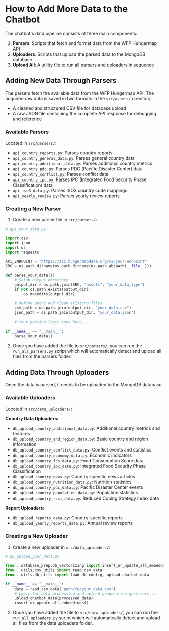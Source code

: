 # How to Add More Data to the Chatbot

The chatbot's data pipeline consists of three main components:
1. **Parsers**: Scripts that fetch and format data from the WFP Hungermap API
2. **Uploaders**: Scripts that upload the parsed data to the MongoDB database
3. **Upload All**: A utility file to run all parsers and uploaders in sequence

## Adding New Data Through Parsers

The parsers fetch the available data from the WFP Hungermap API. The acquired
raw data is saved in two formats in the `src/assets/` directory:
- A cleaned and structured CSV file for database upload
- A raw JSON file containing the complete API response for debugging and reference

### Available Parsers
Located in `src/parsers/`:
- `api_country_reports.py`: Parses country reports
- `api_country_general_data.py`: Parses general country data
- `api_country_additional_data.py`: Parses additional country metrics
- `api_country_pdc.py`: Parses PDC (Pacific Disaster Center) data
- `api_country_conflict.py`: Parses conflict data
- `api_country_ipc.py`: Parses IPC (Integrated Food Security Phase Classification) data
- `api_iso3_data.py`: Parses ISO3 country code mappings
- `api_yearly_review.py`: Parses yearly review reports

### Creating a New Parser

1. Create a new parser file in `src/parsers/`:
```python
# api_your_data.py

import csv
import json
import os
import requests

API_ENDPOINT = "https://api.hungermapdata.org/v2/your-endpoint"
SRC = os.path.dirname(os.path.dirname(os.path.abspath(__file__)))

def parse_your_data():
    # Setup output directory
    output_dir = os.path.join(SRC, "assets", "your_data_type")
    if not os.path.exists(output_dir):
        os.makedirs(output_dir)

    # Define paths and clean existing files
    csv_path = os.path.join(output_dir, "your_data.csv")
    json_path = os.path.join(output_dir, "your_data.json")
    
    # Your parsing logic goes here...
    
if __name__ == "__main__":
    parse_your_data()
```

2. Once you have added the file to `src/parsers/`, you can run the `run_all_parsers.py` 
script which will automatically detect and upload all files from the parsers folder.

## Adding Data Through Uploaders

Once the data is parsed, it needs to be uploaded to the MongoDB database.

### Available Uploaders
Located in `src/data_uploaders/`:

**Country Data Uploaders:**
- `db_upload_country_additional_data.py`: Additional country metrics and features
- `db_upload_country_and_region_data.py`: Basic country and region information
- `db_upload_country_conflict_data.py`: Conflict events and statistics
- `db_upload_country_economy_data.py`: Economic indicators
- `db_upload_country_fcs_data.py`: Food Consumption Score data
- `db_upload_country_ipc_data.py`: Integrated Food Security Phase Classification
- `db_upload_country_news.py`: Country-specific news articles
- `db_upload_country_nutrition_data.py`: Nutrition statistics
- `db_upload_country_pdc_data.py`: Pacific Disaster Center events
- `db_upload_country_population_data.py`: Population statistics
- `db_upload_country_rcsi_data.py`: Reduced Coping Strategy Index data

**Report Uploaders:**
- `db_upload_reports_data.py`: Country-specific reports
- `db_upload_yearly_reports_data.py`: Annual review reports

### Creating a New Uploader

1. Create a new uploader in `src/data_uploaders/`:
```python
# db_upload_your_data.py

from ..database_prep.db_vectorizing import insert_or_update_all_embeddings
from ..utils.csv_utils import read_csv_data
from ..utils.db_utils import load_db_config, upload_chatbot_data

if __name__ == "__main__":
    data = read_csv_data("path/to/your_data.csv")
    # Logic for data processing and upload preparation goes here...
    upload_chatbot_data(processed_data)
    insert_or_update_all_embeddings()
```

2. Once you have added the file to `src/data_uploaders/`, you can run the `run_all_uploaders.py` 
script which will automatically detect and upload all files from the data uploaders folder.